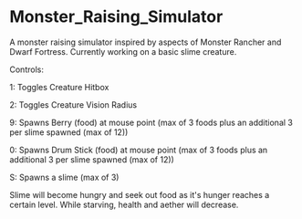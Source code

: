 # Monster_Raising_Simulator

A monster raising simulator inspired by aspects of Monster Rancher and Dwarf Fortress.
Currently working on a basic slime creature.

Controls:

1: Toggles Creature Hitbox

2: Toggles Creature Vision Radius

9: Spawns Berry (food) at mouse point (max of 3 foods plus an additional 3 per slime spawned (max of 12))

0: Spawns Drum Stick (food) at mouse point (max of 3 foods plus an additional 3 per slime spawned (max of 12))

S: Spawns a slime (max of 3)

Slime will become hungry and seek out food as it's hunger reaches a certain level. 
While starving, health and aether will decrease.
